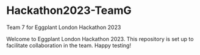 # Hackathon2023-TeamG
Team 7 for Eggplant London Hackathon 2023

Welcome to Eggplant London Hackathon 2023. 
This repository is set up to facilitate collaboration in the team. 
Happy testing!
